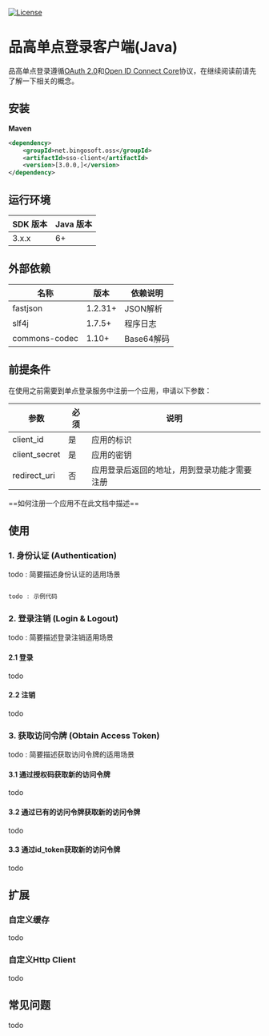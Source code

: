 [![License](https://img.shields.io/badge/license-Apache%202-4EB1BA.svg)](https://www.apache.org/licenses/LICENSE-2.0.html)

# 品高单点登录客户端(Java)

品高单点登录遵循[OAuth 2.0](https://tools.ietf.org/html/rfc6749)和[Open ID Connect Core](http://openid.net/specs/openid-connect-core-1_0.html)协议，在继续阅读前请先了解一下相关的概念。

## 安装
**Maven**

```xml
<dependency>
	<groupId>net.bingosoft.oss</groupId>
	<artifactId>sso-client</artifactId>
	<version>[3.0.0,]</version>
</dependency>
```

## 运行环境

SDK 版本 | Java 版本
------- | -------
3.x.x   | 6+

## 外部依赖
名称      | 版本    | 依赖说明      
-------  | ------- | -------   
fastjson | 1.2.31+ | JSON解析
slf4j    | 1.7.5+  | 程序日志       
commons-codec | 1.10+ | Base64解码 

## 前提条件

在使用之前需要到单点登录服务中注册一个应用，申请以下参数：

参数           | 必须 | 说明
-------       | ---- | -------- 
client_id     | 是    | 应用的标识
client_secret | 是    | 应用的密钥
redirect_uri  | 否    | 应用登录后返回的地址，用到登录功能才需要注册

==如何注册一个应用不在此文档中描述==

## 使用

### 1. 身份认证 (Authentication)

todo : 简要描述身份认证的适用场景

```java

todo : 示例代码

```

### 2. 登录注销 (Login & Logout)

todo : 简要描述登录注销适用场景

#### 2.1 登录

todo

#### 2.2 注销

todo

### 3. 获取访问令牌 (Obtain Access Token)

todo : 简要描述获取访问令牌的适用场景

#### 3.1 通过授权码获取新的访问令牌

todo

#### 3.2 通过已有的访问令牌获取新的访问令牌

todo 

#### 3.3 通过id_token获取新的访问令牌

todo

## 扩展

### 自定义缓存

todo

### 自定义Http Client

todo

## 常见问题

todo


